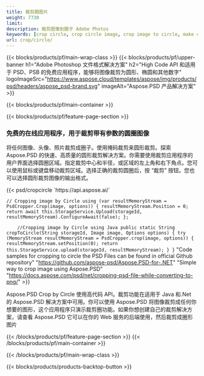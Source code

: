 ```yaml
---
title: 裁剪圈图片
weight: 7730
limit: 
description: 裁剪图像到圈子 Adobe Photos
keywords: [crop circle, crop circle image, crop image to circle, make circle photo]
url: crop/circle/
---
```

{{< blocks/products/pf/main-wrap-class >}}
{{< blocks/products/pf/upper-banner h1="Adobe Photoshop 文件格式解决方案" h2="High Code API 和适用于 PSD、PSB 的免费应用程序，能够将图像裁剪为圆形、椭圆和其他数字" logoImageSrc="https://www.aspose.cloud/templates/aspose/img/products/psd/headers/aspose_psd-brand.svg" imageAlt="Aspose.PSD 产品解决方案" >}}

{{< blocks/products/pf/main-container >}}

{{< blocks/products/pf/feature-page-section >}}
<h3 class="headingpdleft">免费的在线应用程序，用于裁剪带有参数的圆圈图像</h3>
<p>将任何图像、头像、照片裁剪成圈子。使用掩码裁剪来圆形裁剪。探索 Aspose.PSD 的快速、高质量的圆形裁剪解决方案。你需要使用裁剪应用程序的用户界面选择圆圈区域。指定裁剪中心和半径，或区域的左上角和右下角点。您可以使用鼠标或键盘移动裁剪区域。选择正确的裁剪圆圈后，按 “裁剪” 按钮。您也可以选择圆形裁剪图像的输出格式。</p>
{{< psd/cropcircle `https://api.aspose.ai/` 

`// Cropping image by Circle
using (var resultMemoryStream = PsdCropper.Crop(image, options))
{
	resultMemoryStream.Position = 0;
	return await this.StorageService.Upload(storageId, resultMemoryStream).ConfigureAwait(false);
};` 
     
`    //Cropping image by Circle using Java
	public static String cropToCircle(String storageId, Image image, Options options) {
        try (MemoryStream resultMemoryStream = PsdCropper.crop(image, options)) {
            resultMemoryStream.setPosition(0);
            return this.StorageService.upload(storageId, resultMemoryStream);
        }
    }` 
"Code samples for cropping to circle the PSD Files can be found in official Github repository"  "https://github.com/aspose-psd/Aspose.PSD-for-.NET" 
"Simple way to crop image using Aspose.PSD" "https://docs.aspose.com/psd/net/cropping-psd-file-while-converting-to-png/" >}}
<p>Aspose.PSD Crop by Circle 使用高代码 API。裁剪功能在适用于 Java 和.Net 的 Aspose.PSD 解决方案中可用。你可以使用 Aspose.PSD 将图像裁剪成任何你想要的图形，这个应用程序只演示裁剪圈功能。如果你想创建自己的裁剪解决方案，请查看 Aspose.PSD 它可以在你的 Web 服务的后端使用，然后裁剪成圈形图片</p>
<!--<ul>
<li><a href="psb">PSB Circle Crop</a></li>
<li><a href="ellipse">Ellipse crop App</a></li>
</ul>-->
{{< /blocks/products/pf/feature-page-section >}}
{{< /blocks/products/pf/main-container >}}


{{< /blocks/products/pf/main-wrap-class >}}

{{< blocks/products/products-backtop-button >}}

